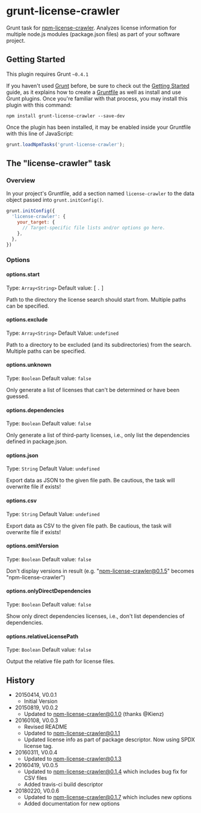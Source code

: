 # grunt-license-crawler
Grunt task for [npm-license-crawler](https://www.npmjs.com/package/npm-license-crawler). Analyzes license information for multiple node.js modules (package.json files) as part of your software project.

## Getting Started
This plugin requires Grunt `~0.4.1`

If you haven't used [Grunt](http://gruntjs.com/) before, be sure to check out 
the [Getting Started](http://gruntjs.com/getting-started) guide, as it explains how to create 
a [Gruntfile](http://gruntjs.com/sample-gruntfile) as well as install and use Grunt plugins. 
Once you're familiar with that process, you may install this plugin with this command:

```shell
npm install grunt-license-crawler --save-dev
```

Once the plugin has been installed, it may be enabled inside your Gruntfile with this line of JavaScript:

```js
grunt.loadNpmTasks('grunt-license-crawler');
```

## The "license-crawler" task

### Overview

In your project's Gruntfile, add a section named `license-crawler` to the data object passed into `grunt.initConfig()`.

```js
grunt.initConfig({
  'license-crawler': {
    your_target: {
      // Target-specific file lists and/or options go here.
    },
  },
})
```

### Options

#### options.start
Type: `Array<String>`
Default value: [ `.` ]

Path to the directory the license search should start from. Multiple paths can be specified.

#### options.exclude

Type: `Array<String>`
Default Value: `undefined`

Path to a directory to be excluded (and its subdirectories) from the search. Multiple paths can be specified.

#### options.unknown
Type: `Boolean`
Default value: `false`

Only generate a list of licenses that can't be determined or have been guessed.

#### options.dependencies
Type: `Boolean`
Default value: `false`

Only generate a list of third-party licenses, i.e., only list the dependencies defined in package.json.

#### options.json
Type: `String`
Default Value: `undefined`

Export data as JSON to the given file path. Be cautious, the task will overwrite file if exists!

#### options.csv
Type: `String`
Default Value: `undefined`

Export data as CSV to the given file path. Be cautious, the task will overwrite file if exists!

#### options.omitVersion
Type: `Boolean`
Default value: `false`

Don't display versions in result (e.g. "npm-license-crawler@0.1.5" becomes "npm-license-crawler")

#### options.onlyDirectDependencies
Type: `Boolean`
Default value: `false`

Show only direct dependencies licenses, i.e., don't list dependencies of dependencies.

#### options.relativeLicensePath
Type: `Boolean`
Default value: `false`

Output the relative file path for license files.


## History

* 20150414, V0.0.1
    * Initial Version
* 20150819, V0.0.2
    * Updated to npm-license-crawler@0.1.0 (thanks @Kienz)
* 20160108, V0.0.3
    * Revised README
    * Updated to npm-license-crawler@0.1.1
    * Updated license info as part of package descriptor. Now using SPDX license tag.
* 20160311, V0.0.4
    * Updated to npm-license-crawler@0.1.3
* 20160419, V0.0.5
    * Updated to npm-license-crawler@0.1.4 which includes bug fix for CSV files
    * Added travis-ci build descriptor
* 20180220, V0.0.6
    * Updated to npm-license-crawler@0.1.7 which includes new options
    * Added documentation for new options